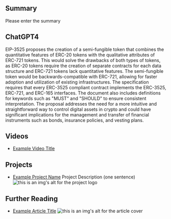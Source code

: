 ## Summary

Please enter the summary

## ChatGPT4

EIP-3525 proposes the creation of a semi-fungible token that combines the quantitative features of ERC-20 tokens with the qualitative attributes of ERC-721 tokens. This would solve the drawbacks of both types of tokens, as ERC-20 tokens require the creation of separate contracts for each data structure and ERC-721 tokens lack quantitative features. The semi-fungible token would be backwards-compatible with ERC-721, allowing for faster adoption and utilization of existing infrastructures. The specification requires that every ERC-3525 compliant contract implements the ERC-3525, ERC-721, and ERC-165 interfaces. The document also includes definitions for keywords such as "MUST" and "SHOULD" to ensure consistent interpretation. The proposal addresses the need for a more intuitive and straightforward way to control digital assets in crypto and could have significant implications for the management and transfer of financial instruments such as bonds, insurance policies, and vesting plans.

## Videos

- [Example Video Title](https://www.youtube.com/watch?v=TDGq4aeevgY)

## Projects

- [Example Project Name](https://xxxx.xxx/xxxxx) Project Description (one sentence) ![this is an img's alt for the project logo](https://xxxx.xxx/project-logo.xxx)

## Further Reading

- [Example Article Title](https://xxxx.xxx/xxxxx) ![this is an img's alt for the article cover](https://xxxx.xxx/article-cover.xxx)
